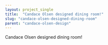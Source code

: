```yaml
---
layout: project_single
title:  "Candace Olsen designed dining room!"
slug: "candace-olsen-designed-dining-room"
parent: "candace-olsen-design"
---
```

Candace Olsen designed dining room!